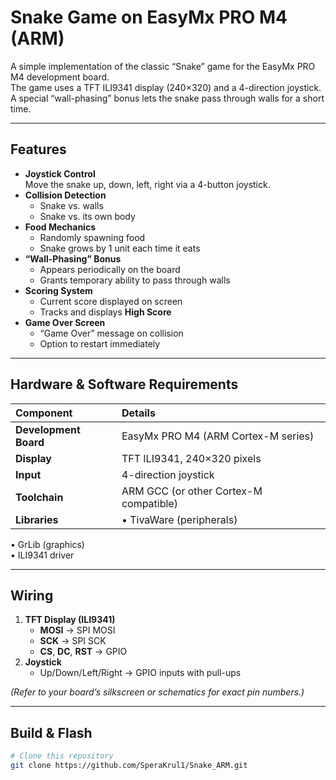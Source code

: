 # Snake Game on EasyMx PRO M4 (ARM)

A simple implementation of the classic “Snake” game for the EasyMx PRO M4 development board.  
The game uses a TFT ILI9341 display (240×320) and a 4-direction joystick. A special “wall-phasing” bonus lets the snake pass through walls for a short time.

---

## Features

- **Joystick Control**  
  Move the snake up, down, left, right via a 4-button joystick.
- **Collision Detection**  
  - Snake vs. walls  
  - Snake vs. its own body
- **Food Mechanics**  
  - Randomly spawning food  
  - Snake grows by 1 unit each time it eats
- **“Wall-Phasing” Bonus**  
  - Appears periodically on the board  
  - Grants temporary ability to pass through walls
- **Scoring System**  
  - Current score displayed on screen  
  - Tracks and displays **High Score**
- **Game Over Screen**  
  - “Game Over” message on collision  
  - Option to restart immediately

---

## Hardware & Software Requirements

| Component                  | Details                                  |
| :------------------------- | :--------------------------------------- |
| **Development Board**      | EasyMx PRO M4 (ARM Cortex-M series)      |
| **Display**                | TFT ILI9341, 240×320 pixels              |
| **Input**                  | 4-direction joystick                     |
| **Toolchain**              | ARM GCC (or other Cortex-M compatible)   |
| **Libraries**              | • TivaWare (peripherals)  
• GrLib (graphics)  
• ILI9341 driver  

---

## Wiring

1. **TFT Display (ILI9341)**  
   - **MOSI** → SPI MOSI  
   - **SCK**  → SPI SCK  
   - **CS**, **DC**, **RST** → GPIO  
2. **Joystick**  
   - Up/Down/Left/Right → GPIO inputs with pull-ups  

_(Refer to your board’s silkscreen or schematics for exact pin numbers.)_

---

## Build & Flash

```bash
# Clone this repository
git clone https://github.com/SperaKrul1/Snake_ARM.git

